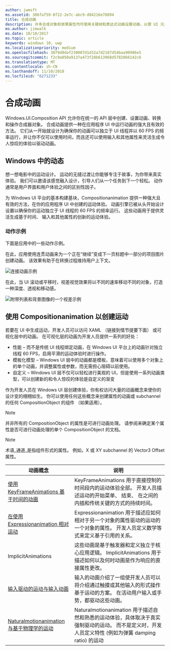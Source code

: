 ```yaml
---
author: jwmsft
ms.assetid: 386faf59-8f22-2e7c-abc9-d04216e78894
title: 合成动画
description: 许多合成对象和效果属性均可使用关键帧和表达式动画设置动画，以便 UI 元素的属性可以随时间变化或基于计算发生变化。
ms.author: jimwalk
ms.date: 10/10/2017
ms.topic: article
keywords: windows 10, uwp
ms.localizationpriority: medium
ms.openlocfilehash: 38f9d0daf230007d1d32a7d2187d54baa90986e5
ms.sourcegitcommit: f2c9a050a9137a473f28b613968d5782866142c6
ms.translationtype: MT
ms.contentlocale: zh-CN
ms.lasthandoff: 11/10/2018
ms.locfileid: "6271233"
---
```

# <a name="composition-animations"></a>合成动画

Windows.UI.Composition API 允许你在统一的 API 层中创建、设置动画、转换和操作合成器对象。 合成动画提供一种在应用程序 UI 中运行动画的强大且有效的方法。 它们从一开始就设计为确保你的动画可以独立于 UI 线程并以 60 FPS 的频率运行，并让你不仅可以使用时间，而且还可以使用输入和其他属性来灵活生成令人惊叹的体验以驱动动画。

## <a name="motion-in-windows"></a>Windows 中的动态

想一想电影中的运动设计。 运动的无缝过渡让你能够专注于故事，为你带来真实体验。 我们可以邀请该感觉融入设计，引导人们从一个任务到下一个轻松。 动作通常是用户界面和用户体验之间的区别性因子。

为 Windows UI 平台的基本构建基块，Compositionanimation 提供一种强大且有效的方法，在你的应用程序 UI 中创建的运动体验。 动画引擎已被从头开始设计设置以确保你的运动独立于 UI 线程的 60 FPS 的频率运行。 这些动画用于提供灵活生成基于时间、 输入和其他属性的创新的运动体验。

### <a name="examples-of-motion"></a>动作示例

下面是应用中的一些动作示例。

在此，应用使用连贯动画来为一个正在“继续”变成下一页标题中一部分的项目图片创建动画。 该效果有助于在转换过程维持用户上下文。

![连接动画示例](images/animation/connected-animation-example.gif)

在此，当 UI 滚动或平移时，视差视觉效果将以不同的速率移动不同的对象，打造一种深度、透视和移动感。

![附带列表和背景图像的一个视差示例](images/animation/parallax-example.gif)

## <a name="using-compositionanimations-to-create-motion"></a>使用 Compositionanimation 以创建运动

若要在 UI 中生成运动，开发人员可以访问 XAML （链接到情节提要下面） 或可视化层中的动画。 在可视化层的动画为开发人员提供一系列的好处：

- 性能 – 而不是传统 UI 线程绑定动画，在 Windows UI 平台上的动画针对独立线程 60 FPS，启用平滑的运动体验时进行操作。
- 模板化模型 – Windows UI 层中的动画都是模板，意味着可以使用多个对象上的单个动画，并调整属性或参数，而无需担心阻碍以前使用。
- 自定义 – Windows UI 层不仅可以轻松进行美观的 UI，但是使用一系列动画类型，可以创建新的和令人惊叹的体验是自定义的渐变

作为开发人员在 Windows UI 层创建体验，你有权访问大量的动画概念来使你的设计变的栩栩如生。 你可以使用任何这些概念来创建属性的动画或 subchannel 的任何 CompositionObject 的组件 （如果适用）。

> [!NOTE]
> 并非所有的 CompositionObject 的属性是可进行动画处理。 请参阅来确定某个属性是否可进行动画处理的单个 CompositionObject 的文档。

> [!NOTE]
> 术语_通道_是指组件形式的属性。 例如，X 或 XY subchannel 的 Vector3 Offset 属性。

| 动画概念 | 说明 |
| ----------------- | ----------- |
| [使用 KeyFrameAnimations 基于时间的动画](time-animations.md)  | KeyFrameAnimations 用于直接控制的时间段内的运动体验全部。 开发人员描述运动的开始菜单、 结束、 在之间的内插和传统关键的方式的持续时间。 |
| [在使用 Expressionanimation 相对运动](relation-animations.md)  | Expressionanimation 用于描述应如何相对于另一个对象的属性驱动的运动的一个对象的属性。 开发人员定义数学等式来定义基于引用的关系。 |
| ImplicitAnimations | 这些动画是基于触发器和定义独立于核心应用逻辑。 ImplicitAnimations 用于描述如何以及何时动画是作为响应的直接属性更改。 |
| [输入驱动的运动与输入动画](input-driven-animations.md)  | 输入的动画介绍了一组使开发人员可以将介绍通过触摸或其他输入的形式操作基于运动的方案。 在活动用户输入或手势，都驱动这些动画。 |
| [Naturalmotionanimation 与基于物理学的运动](natural-animations.md)  | Naturalmotionanimation 用于描述自然和熟悉的运动体验，具体取决于真实强制驱动的运动。 而不是定义时，开发人员定义特性 (例如为弹簧 damping ratio) 的运动 |